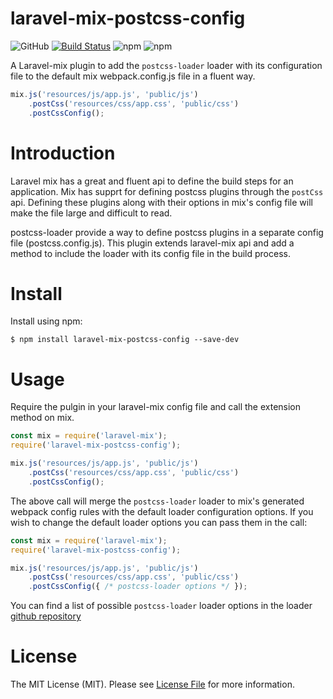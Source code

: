 # laravel-mix-postcss-config

![GitHub](https://img.shields.io/github/license/yazeedobaid/laravel-mix-postcss-config.svg?style=popout)
[![Build Status](https://travis-ci.org/yazeedobaid/laravel-mix-postcss-config.svg?branch=master)](https://travis-ci.org/yazeedobaid/laravel-mix-postcss-config)
![npm](https://img.shields.io/npm/v/laravel-mix-postcss-config.svg?style=popout)
![npm](https://img.shields.io/npm/dt/laravel-mix-postcss-config.svg?style=popout)

A Laravel-mix plugin to add the `postcss-loader` loader with its configuration file to the default mix 
webpack.config.js file in a fluent way.

```js
mix.js('resources/js/app.js', 'public/js')
    .postCss('resources/css/app.css', 'public/css')
    .postCssConfig();
```


# Introduction
Laravel mix has a great and fluent api to define the build steps for an application. Mix has supprt for
defining postcss plugins through the `postCss` api. Defining these plugins along with their options in mix's
config file will make the file large and difficult to read.

postcss-loader provide a way to define postcss plugins in a separate config file (postcss.config.js). This 
plugin extends laravel-mix api and add a method to include the loader with its config file in the build process.

# Install
Install using npm:
```
$ npm install laravel-mix-postcss-config --save-dev
```

# Usage
Require the pulgin in your laravel-mix config file and call the extension method on mix.

```js
const mix = require('laravel-mix');
require('laravel-mix-postcss-config');

mix.js('resources/js/app.js', 'public/js')
    .postCss('resources/css/app.css', 'public/css')    
    .postCssConfig();
```

The above call will merge the `postcss-loader` loader to mix's generated webpack config rules with 
the default loader configuration options. If you wish to change the default loader options you can 
pass them in the call:

```js
const mix = require('laravel-mix');
require('laravel-mix-postcss-config');

mix.js('resources/js/app.js', 'public/js')
    .postCss('resources/css/app.css', 'public/css')    
    .postCssConfig({ /* postcss-loader options */ });
```

You can find a list of possible `postcss-loader` loader options in the loader 
[github repository](https://github.com/postcss/postcss-loader)

# License
The MIT License (MIT). Please see [License File](https://github.com/yazeedobaid/laravel-mix-postcss-config/blob/master/LICENSE) for more information.

